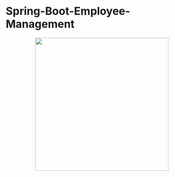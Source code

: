 # Spring-Boot-Employee-Management

<p align="center">
  <img src="https://github.com/adupamanasa/Spring-Boot-Employee-Management.git/02/Screenshot.png" width="350"/>
</p>
